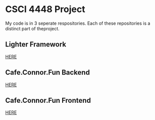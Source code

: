 # CSCI 4448 Project

My code is in 3 seperate respositories. Each of these repositories is a distinct part of theproject.

## Lighter Framework

[HERE](https://github.com/Spaceman1701/lighter)

## Cafe.Connor.Fun Backend

[HERE](https://github.com/Spaceman1701/cafe.connor.fun-backend)

## Cafe.Connor.Fun Frontend

[HERE](https://github.com/Spaceman1701/cafe.connor.fun-frontend)
